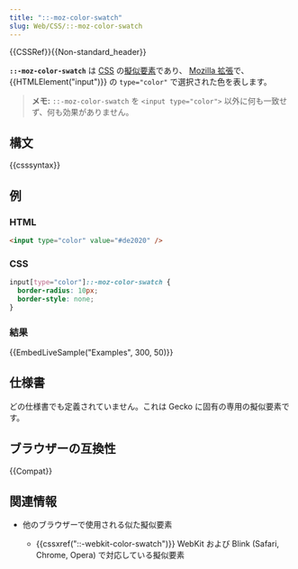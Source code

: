 ```yaml
---
title: "::-moz-color-swatch"
slug: Web/CSS/::-moz-color-swatch
---
```


{{CSSRef}}{{Non-standard_header}}

**`::-moz-color-swatch`** は [CSS](/ja/docs/Web/CSS) の[擬似要素](/ja/docs/Web/CSS/Pseudo-elements)であり、 [Mozilla 拡張](/ja/docs/Web/CSS/Mozilla_Extensions)で、 {{HTMLElement("input")}} の `type="color"` で選択された色を表します。

> **メモ:** `::-moz-color-swatch` を `<input type="color">` 以外に何も一致せず、何も効果がありません。

## 構文

{{csssyntax}}

## 例

### HTML

```html
<input type="color" value="#de2020" />
```

### CSS

```css
input[type="color"]::-moz-color-swatch {
  border-radius: 10px;
  border-style: none;
}
```

### 結果

{{EmbedLiveSample("Examples", 300, 50)}}

## 仕様書

どの仕様書でも定義されていません。これは Gecko に固有の専用の擬似要素です。

## ブラウザーの互換性

{{Compat}}

## 関連情報

- 他のブラウザーで使用される似た擬似要素

  - {{cssxref("::-webkit-color-swatch")}} WebKit および Blink (Safari, Chrome, Opera) で対応している擬似要素
